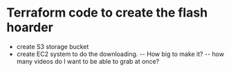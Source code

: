 # Terraform code to create the flash hoarder

- create S3 storage bucket
- create EC2 system to do the downloading. 
-- How big to make it? 
-- how many videos do I want to be able to grab at once? 

